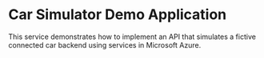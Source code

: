 #  Car Simulator Demo Application

This service demonstrates how to implement an API that simulates a fictive connected car backend using services in Microsoft Azure.

